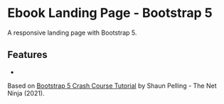 # Ebook Landing Page - Bootstrap 5

A responsive landing page with Bootstrap 5.

<!-- [See Demo on CodePen](#)

<p align="center">
    <img src="screenshot.png">
</p>-->

## Features

-

Based on [Bootstrap 5 Crash Course Tutorial](https://www.youtube.com/playlist?list=PL4cUxeGkcC9joIM91nLzd_qaH_AimmdAR) by Shaun Pelling - The Net Ninja (2021).
